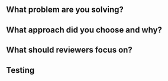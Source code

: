 ## What problem are you solving?
<!-- Link to an issue or provide enough context so that someone new can understand the 'why' behind this change. -->

## What approach did you choose and why?
<!--  If you've explored different options, list them, and share your rationale for the approach you took. -->

## What should reviewers focus on?
<!-- If there are any risks in shipping this, list them here too. -->

## Testing
<!-- aka tophatting instructions. -->

